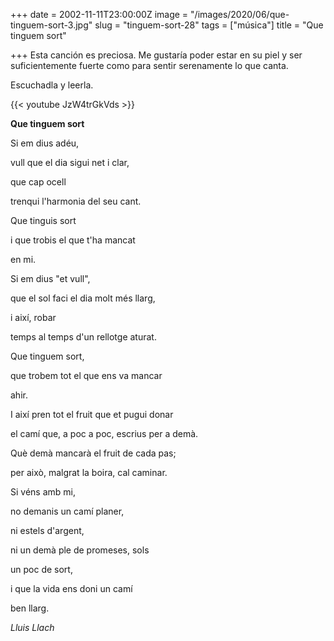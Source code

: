 +++
date = 2002-11-11T23:00:00Z
image = "/images/2020/06/que-tinguem-sort-3.jpg"
slug = "tinguem-sort-28"
tags = ["música"]
title = "Que tinguem sort"

+++
Esta canción es preciosa. Me gustaría poder estar en su piel y ser suficientemente fuerte como para sentir serenamente lo que canta. 

Escuchadla y leerla.

{{< youtube JzW4trGkVds >}}

**Que tinguem sort**

Si em dius adéu,

vull que el dia sigui net i clar,

que cap ocell

trenqui l'harmonia del seu cant.

Que tinguis sort

i que trobis el que t'ha mancat

en mi.

Si em dius "et vull",

que el sol faci el dia molt més llarg,

i així, robar

temps al temps d'un rellotge aturat.

Que tinguem sort,

que trobem tot el que ens va mancar

ahir.

I així pren tot el fruit que et pugui donar

el camí que, a poc a poc, escrius per a demà.

Què demà mancarà el fruit de cada pas;

per això, malgrat la boira, cal caminar.

Si véns amb mi,

no demanis un camí planer,

ni estels d'argent,

ni un demà ple de promeses, sols

un poc de sort,

i que la vida ens doni un camí

ben llarg.

_Lluis Llach_